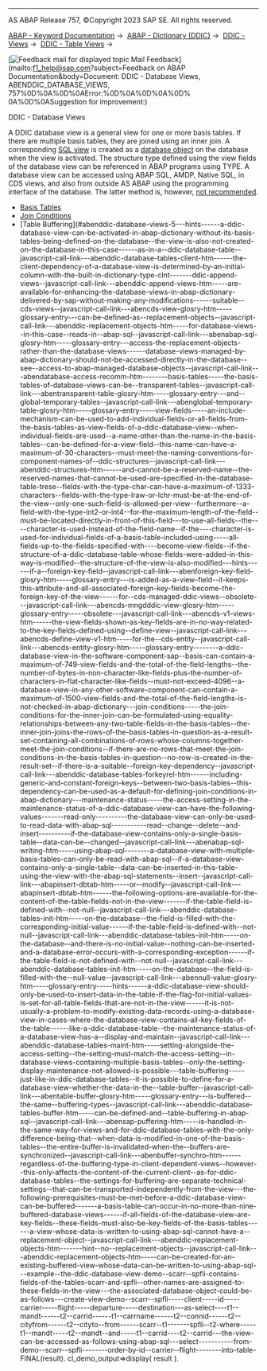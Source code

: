   

* * *

AS ABAP Release 757, ©Copyright 2023 SAP SE. All rights reserved.

[ABAP - Keyword Documentation](javascript:call_link\('abenabap.htm'\)) →  [ABAP - Dictionary (DDIC)](javascript:call_link\('abenabap_dictionary.htm'\)) →  [DDIC - Views](javascript:call_link\('abenddic_views.htm'\)) →  [DDIC - Table Views](javascript:call_link\('abenddic_table_views.htm'\)) → 

 [![](Mail.gif?object=Mail.gif&sap-language=EN "Feedback mail for displayed topic") Mail Feedback](mailto:f1_help@sap.com?subject=Feedback on ABAP Documentation&body=Document: DDIC - Database Views, ABENDDIC_DATABASE_VIEWS, 757%0D%0A%0D%0AError:%0D%0A%0D%0A%0D%
0A%0D%0ASuggestion for improvement:)

DDIC - Database Views

A DDIC database view is a general view for one or more basis tables. If there are multiple basis tables, they are joined using an inner join. A corresponding [SQL view](javascript:call_link\('abensql_view_glosry.htm'\) "Glossary Entry") is created as a [database object](javascript:call_link\('abendb_object_glosry.htm'\) "Glossary Entry") on the database when the view is activated. The structure type defined using the view fields of the database view can be referenced in ABAP programs using TYPE. A database view can be accessed using ABAP SQL, AMDP, Native SQL, in CDS views, and also from outside AS ABAP using the programming interface of the database. The latter method is, however, [not recommended](javascript:call_link\('abendatabase_access_recomm.htm'\)).

-   [Basis Tables](#abenddic-database-views-1-------view-fields---@ITOC@@ABENDDIC_DATABASE_VIEWS_2)
-   [Join Conditions](#abenddic-database-views-3-------maintenance-status---@ITOC@@ABENDDIC_DATABASE_VIEWS_4)
-   [Table Buffering](#abenddic-database-views-5---hints------a-ddic-database-view-can-be-activated-in-abap-dictionary-without-its-basis-tables-being-defined-on-the-database--the-view-is-also-not-created-on-the-database-in-this-case------as-in-a--ddic-database-table--javascript-call-link---abenddic-database-tables-client-htm------the-client-dependency-of-a-database-view-is-determined-by-an-initial-column-with-the-built-in-dictionary-type-clnt-------ddic-append-views--javascript-call-link---abenddic-append-views-htm-----are-available-for-enhancing-the-database-views-in-abap-dictionary-delivered-by-sap-without-making-any-modifications------suitable--cds-views--javascript-call-link---abencds-view-glosry-htm-----glossary-entry---can-be-defined-as--replacement-objects--javascript-call-link---abenddic-replacement-objects-htm-----for-database-views--in-this-case--reads-in--abap-sql--javascript-call-link---abenabap-sql-glosry-htm-----glossary-entry---access-the-replacement-objects-rather-than-the-database-views------database-views-managed-by-abap-dictionary-should-not-be-accessed-directly-in-the-database--see--access-to-abap-managed-database-objects--javascript-call-link---abendatabase-access-recomm-htm--------basis-tables-----the-basis-tables-of-database-views-can-be--transparent-tables--javascript-call-link---abentransparent-table-glosry-htm-----glossary-entry---and--global-temporary-tables--javascript-call-link---abenglobal-temporary-table-glosry-htm-----glossary-entry-----view-fields-----an-include-mechanism-can-be-used-to-add-individual-fields-or-all-fields-from-the-basis-tables-as-view-fields-of-a-ddic-database-view--when-individual-fields-are-used--a-name-other-than-the-name-in-the-basis-tables--can-be-defined-for-a-view-field--this-name-can-have-a-maximum-of-30-characters--must-meet-the-naming-conventions-for-component-names-of--ddic-structures--javascript-call-link---abenddic-structures-htm------and-cannot-be-a-reserved-name--the-reserved-names-that-cannot-be-used-are-specified-in-the-database-table-trese--fields-with-the-type-char-can-have-a-maximum-of-1333-characters--fields-with-the-type-lraw-or-lchr-must-be-at-the-end-of-the-view--only-one-such-field-is-allowed-per-view--furthermore--a-field-with-the-type-int2-or-int4--for-the-maximum-length-of-the-field--must-be-located-directly-in-front-of-this-field---to-use-all-fields--the----character-is-used-instead-of-the-field-name--if-the----character-is-used-for-individual-fields-of-a-basis-table-included-using-----all-fields-up-to-the-fields-specified-with----become-view-fields--if-the-structure-of-a-ddic-database-table-whose-fields-were-added-in-this-way-is-modified--the-structure-of-the-view-is-also-modified---hints------if-a--foreign-key-field--javascript-call-link---abenforeign-key-field-glosry-htm-----glossary-entry---is-added-as-a-view-field--it-keeps-this-attribute-and-all-associated-foreign-key-fields-become-the-foreign-key-of-the-view------for--cds-managed-ddic-views--obsolete---javascript-call-link---abencds-mngdddic-view-glosry-htm-----glossary-entry-----obsolete---javascript-call-link---abencds-v1-views-htm------the-view-fields-shown-as-key-fields-are-in-no-way-related-to-the-key-fields-defined-using--define-view--javascript-call-link---abencds-define-view-v1-htm-----for-the--cds-entity--javascript-call-link---abencds-entity-glosry-htm-----glossary-entry--------a-ddic-database-view-in-the-software-component-sap--basis-can-contain-a-maximum-of-749-view-fields-and-the-total-of-the-field-lengths--the-number-of-bytes-in-non-character-like-fields-plus-the-number-of-characters-in-flat-character-like-fields--must-not-exceed-4096--a-database-view-in-any-other-software-component-can-contain-a-maximum-of-1500-view-fields-and-the-total-of-the-field-lengths-is-not-checked-in-abap-dictionary---join-conditions-----the-join-conditions-for-the-inner-join-can-be-formulated-using-equality-relationships-between-any-two-table-fields-in-the-basis-tables--the-inner-join-joins-the-rows-of-the-basis-tables-in-question-as-a-result-set-containing-all-combinations-of-rows-whose-columns-together-meet-the-join-conditions--if-there-are-no-rows-that-meet-the-join-conditions-in-the-basis-tables-in-question--no-row-is-created-in-the-result-set--if-there-is-a-suitable--foreign-key-dependency--javascript-call-link---abenddic-database-tables-forkeyrel-htm------including-generic-and-constant-foreign-keys--between-two-basis-tables--this-dependency-can-be-used-as-a-default-for-defining-join-conditions-in-abap-dictionary---maintenance-status-----the-access-setting-in-the-maintenance-status-of-a-ddic-database-view-can-have-the-following-values-------read-only----------the-database-view-can-only-be-used-to-read-data-with-abap-sql-----------read--change--delete--and-insert----------if-the-database-view-contains-only-a-single-basis-table--data-can-be--changed--javascript-call-link---abenabap-sql-writing-htm-----using-abap-sql--------a-database-view-with-multiple-basis-tables-can-only-be-read-with-abap-sql--if-a-database-view-contains-only-a-single-table--data-can-be-inserted-in-this-table-using-the-view-with-the-abap-sql-statements--insert--javascript-call-link---abapinsert-dbtab-htm-----or--modify--javascript-call-link---abapinsert-dbtab-htm------the-following-options-are-available-for-the-content-of-the-table-fields-not-in-the-view-------if-the-table-field-is-defined-with--not-null--javascript-call-link---abenddic-database-tables-init-htm-----on-the-database--the-field-is-filled-with-the-corresponding-initial-value------if-the-table-field-is-defined-with--not-null--javascript-call-link---abenddic-database-tables-init-htm-----on-the-database--and-there-is-no-initial-value--nothing-can-be-inserted-and-a-database-error-occurs-with-a-corresponding-exception------if-the-table-field-is-not-defined-with--not-null--javascript-call-link---abenddic-database-tables-init-htm-----on-the-database--the-field-is-filled-with-the--null-value--javascript-call-link---abennull-value-glosry-htm-----glossary-entry-----hints------a-ddic-database-view-should-only-be-used-to-insert-data-in-the-table-if-the-flag-for-initial-values-is-set-for-all-table-fields-that-are-not-in-the-view------it-is-not-usually-a-problem-to-modify-existing-data-records-using-a-database-view-in-cases-where-the-database-view-contains-all-key-fields-of-the-table------like-a-ddic-database-table--the-maintenance-status-of-a-database-view-has-a--display-and-maintain--javascript-call-link---abenddic-database-tables-maint-htm-----setting-alongside-the-access-setting--the-setting-must-match-the-access-setting--in-database-views-containing-multiple-basis-tables--only-the-setting-display-maintenance-not-allowed-is-possible---table-buffering-----just-like-in-ddic-database-tables--it-is-possible-to-define-for-a-database-view-whether-the-data-in-the--table-buffer--javascript-call-link---abentable-buffer-glosry-htm-----glossary-entry---is-buffered--the-same--buffering-types--javascript-call-link---abenddic-database-tables-buffer-htm-----can-be-defined-and--table-buffering-in-abap-sql--javascript-call-link---abensap-puffering-htm-----is-handled-in-the-same-way-for-views-and-for-ddic-database-tables-with-the-only-difference-being-that--when-data-is-modified-in-one-of-the-basis-tables--the-entire-buffer-is-invalidated-when-the--buffers-are-synchronized--javascript-call-link---abenbuffer-synchro-htm------regardless-of-the-buffering-type-in-client-dependent-views--however--this-only-affects-the-content-of-the-current-client--as-for-ddic-database-tables--the-settings-for-buffering-are-separate-technical-settings--that-can-be-transported-independently-from-the-view---the-following-prerequisites-must-be-met-before-a-ddic-database-view-can-be-buffered-------a-basis-table-can-occur-in-no-more-than-nine-buffered-database-views------if-all-fields-of-the-database-view-are-key-fields--these-fields-must-also-be-key-fields-of-the-basis-tables------a-view-whose-data-is-written-to-using-abap-sql-cannot-have-a--replacement-object--javascript-call-link---abenddic-replacement-objects-htm-------hint--no--replacement-objects--javascript-call-link---abenddic-replacement-objects-htm-----can-be-created-for-an-existing-buffered-view-whose-data-can-be-written-to-using-abap-sql---example--the-ddic-database-view-demo--scarr--spfli-contains-fields-of-the-tables-scarr-and-spfli--other-names-are-assigned-to-these-fields-in-the-view---the-associated-database-object-could-be-as-follows---create-view-demo--scarr--spfli-----client-----id-----carrier-----flight-----departure-----destination---as-select----t1--mandt------t2--carrid------t1--carrname------t2--connid------t2--cityfrom------t2--cityto--from------scarr--t1-------spfli--t2-where-----t1--mandt-----t2--mandt--and-----t1--carrid----t2--carrid---the-view-can-be-accessed-as-follows-using-abap-sql---select-----------from-demo--scarr--spfli--------order-by-id--carrier--flight--------into-table-FINAL(result).
cl\_demo\_output=>display( result ).